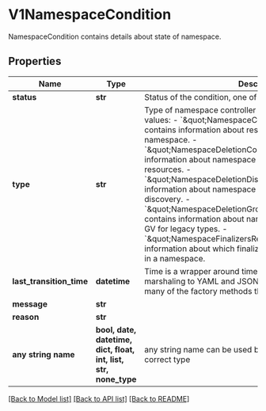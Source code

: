 # V1NamespaceCondition

NamespaceCondition contains details about state of namespace.

## Properties
Name | Type | Description | Notes
------------ | ------------- | ------------- | -------------
**status** | **str** | Status of the condition, one of True, False, Unknown. | 
**type** | **str** | Type of namespace controller condition.  Possible enum values:  - &#x60;\&quot;NamespaceContentRemaining\&quot;&#x60; contains information about resources remaining in a namespace.  - &#x60;\&quot;NamespaceDeletionContentFailure\&quot;&#x60; contains information about namespace deleter errors during deletion of resources.  - &#x60;\&quot;NamespaceDeletionDiscoveryFailure\&quot;&#x60; contains information about namespace deleter errors during resource discovery.  - &#x60;\&quot;NamespaceDeletionGroupVersionParsingFailure\&quot;&#x60; contains information about namespace deleter errors parsing GV for legacy types.  - &#x60;\&quot;NamespaceFinalizersRemaining\&quot;&#x60; contains information about which finalizers are on resources remaining in a namespace. | 
**last_transition_time** | **datetime** | Time is a wrapper around time.Time which supports correct marshaling to YAML and JSON.  Wrappers are provided for many of the factory methods that the time package offers. | [optional] 
**message** | **str** |  | [optional] 
**reason** | **str** |  | [optional] 
**any string name** | **bool, date, datetime, dict, float, int, list, str, none_type** | any string name can be used but the value must be the correct type | [optional]

[[Back to Model list]](../README.md#documentation-for-models) [[Back to API list]](../README.md#documentation-for-api-endpoints) [[Back to README]](../README.md)


